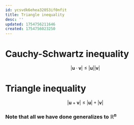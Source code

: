 ```yaml
---
id: ycsvdk6ehea32053if0nfit
title: Triangle inequality
desc: ''
updated: 1754756211646
created: 1754756023250
---
```


# Cauchy-Schwartz inequality

$$
|\mathbf{u} \cdot \mathbf{v}| \leq |\mathbf{u}| |\mathbf{v}|
$$

# Triangle inequality

$$
|\mathbf{u} + \mathbf{v}| \leq |\mathbf{u}| +  |\mathbf{v}|
$$

### Note that all we have done generalizes to $\mathbb{R}^n$
